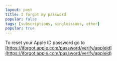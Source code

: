 ```yaml
---
layout: post
title: I forgot my password
popular: false
tags: [subscriptions, singleissues, other]
popular: true
---
```

To reset your Apple ID password go to [https://iforgot.apple.com/password/verify/appleid](https://iforgot.apple.com/password/verify/appleid)
